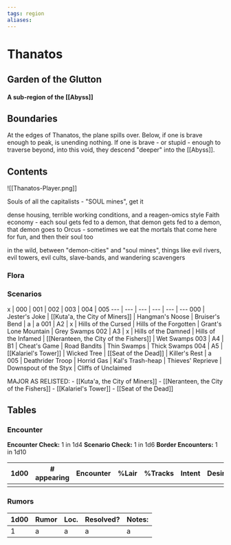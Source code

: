 ```yaml
---
tags: region
aliases:
---
```

# Thanatos
## Garden of the Glutton
#### A sub-region of the [[Abyss]]
## Boundaries

At the edges of Thanatos, the plane spills over. Below, if one is brave enough to peak, is unending nothing. If one is brave - or stupid - enough to traverse beyond, into this void, they descend "deeper" into the [[Abyss]].

## Contents
![[Thanatos-Player.png]]

Souls of all the capitalists
	- "SOUL mines", get it

dense housing, terrible working conditions, and a reagen-omics style Faith economy
	- each soul gets fed to a demon, that demon gets fed to a demon, that demon goes to Orcus
	- sometimes we eat the mortals that come here for fun, and then their soul too

in the wild, between "demon-cities" and "soul mines", things like evil rivers, evil towers, evil cults, slave-bands, and wandering scavengers

### Flora
### Scenarios

x | 000 | 001 | 002 | 003 | 004 | 005
--- | --- | --- | --- | --- | ---
000 | Jester's Joke | [[Kuta'a, the City of Miners]] | Hangman's Noose | Bruiser's Bend | a | a
001 | A2 | x | Hills of the Cursed | Hills of the Forgotten | Grant's Lone Mountain | Grey Swamps
002 | A3 | x | Hills of the Damned | Hills of the Infamed | [[Neranteen, the City of the Fishers]] | Wet Swamps
003 | A4 | B1 | Cheat's Game | Road Bandits | Thin Swamps | Thick Swamps
004 | A5 | [[Kalariel's Tower]] | Wicked Tree | [[Seat of the Dead]] | Killer's Rest | a 
005 | Deathrider Troop | Horrid Gas | Kal's Trash-heap | Thieves' Reprieve | Downspout of the Styx | Cliffs of Unclaimed

MAJOR AS RELISTED:
	- [[Kuta'a, the City of Miners]]
	- [[Neranteen, the City of the Fishers]]
	- [[Kalariel's Tower]]
	- [[Seat of the Dead]]

## Tables
### Encounter
**Encounter Check:** 1 in 1d4
**Scenario Check:** 1 in 1d6
**Border Encounters:** 1 in 1d10


| 1d00 | # appearing | Encounter | %Lair | %Tracks | Intent | Desire |
| ---- | ----------- | --------- | ----- | ------- | ------ | ------ |
|      |             |           |       |         |        |        |

### Rumors
| 1d00 | Rumor | Loc. | Resolved? | Notes: |
|------|-------|------|-----------|--------|
| 1    | a     | a    | a         | a      |